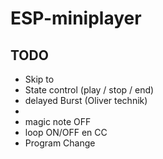 # ESP-miniplayer

## TODO
- Skip to
- State control (play / stop / end)
- delayed Burst (Oliver technik)
-
- magic note OFF
- loop ON/OFF en CC
- Program Change 
